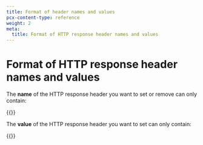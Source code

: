 ```yaml
---
title: Format of header names and values
pcx-content-type: reference
weight: 2
meta:
  title: Format of HTTP response header names and values
---
```


# Format of HTTP response header names and values

The **name** of the HTTP response header you want to set or remove can only contain:

{{<render file="transform/_header-valid-names.md">}}

The **value** of the HTTP response header you want to set can only contain:

{{<render file="transform/_header-valid-values.md">}}
